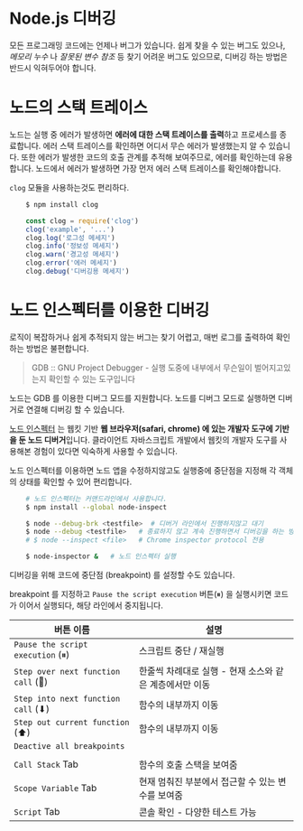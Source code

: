 # Node.js 디버깅

모든 프로그래밍 코드에는 언제나 버그가 있습니다. 쉽게 찾을 수 있는 버그도 있으나, *메모리 누수* 나 *잘못된 변수 참조* 등 찾기 어려운 버그도 있으므로, 디버깅 하는 방법은 반드시 익혀두어야 합니다.

# 노드의 스택 트레이스

노드는 실행 중 에러가 발생하면 **에러에 대한 스택 트레이스를 출력**하고 프로세스를 종료합니다. 에러 스택 트레이스를 확인하면 어디서 무슨 에러가 발생했는지 알 수 있습니다. 또한 에러가 발생한 코드의 호출 관계를 추적해 보여주므로, 에러를 확인하는데 유용합니다. 노드에서 에러가 발생하면 가장 먼저 에러 스택 트레이스를 확인해야합니다.

`clog` 모듈을 사용하는것도 편리하다.

``` bash
    $ npm install clog
```

``` js
    const clog = require('clog')
    clog('example', '...')
    clog.log('로그성 메세지')
    clog.info('정보성 메세지')
    clog.warn('경고성 메세지')
    clog.error('에러 메세지')
    clog.debug('디버깅용 메세지')
```

# 노드 인스펙터를 이용한 디버깅

로직이 복잡하거나 쉽게 추적되지 않는 버그는 찾기 어렵고, 매번 로그를 출력하여 확인하는 방법은 불편합니다.

> GDB :: GNU Project Debugger - 실행 도중에 내부에서 무슨일이 벌어지고있는지 확인할 수 있는 도구입니다

노드는 GDB 를 이용한 디버그 모드를 지원합니다. 노드를 디버그 모드로 실행하면 디버거로 연결해 디버깅 할 수 있습니다.

[노드 인스펙터](https://github.com/nodejs/node-inspect) 는 웹킷 기반 **웹 브라우저(safari, chrome) 에 있는 개발자 도구에 기반을 둔 노드 디버거**입니다. 클라이언트 자바스크립트 개발에서 웹킷의 개발자 도구를 사용해본 경험이 있다면 익숙하게 사용할 수 있습니다.

노드 인스펙터를 이용하면 노드 앱을 수정하지않고도 실행중에 중단점을 지정해 각 객체의 상태를 확인할 수 있어 편리합니다.

``` bash
    # 노드 인스펙터는 커맨드라인에서 사용합니다.
    $ npm install --global node-inspect

    $ node --debug-brk <testfile>  # 디버거 라인에서 진행하지않고 대기
    $ node --debug <testfile>   # 종료하지 않고 계속 진행하면서 디버깅을 하는 방법
    # $ node --inspect <file>   # Chrome inspector protocol 전용

    $ node-inspector &   # 노드 인스펙터 실행
```

디버깅을 위해 코드에 중단점 (breakpoint) 를 설정할 수도 있습니다.

breakpoint 를 지정하고 `Pause the script execution` 버튼(⏸) 을 실행시키면 코드가 이어서 실행되다, 해당 라인에서 중지됩니다.

| 버튼 이름                          | 설명                                                    |
| ---------------------------------- | ------------------------------------------------------- |
| `Pause the script execution` (⏸)   | 스크립트 중단 / 재실행                                  |
| `Step over next function call` (🔂) | 한줄씩 차례대로 실행 - 현재 소스와 같은 계층에서만 이동 |
| `Step into next function call` (⬇) | 함수의 내부까지 이동                                    |
| `Step out current function` (⬆)    | 함수의 내부까지 이동                                    |
| `Deactive all breakpoints`         |                                                         |
|                                    |                                                         |
| `Call Stack` Tab                   | 함수의 호출 스택을 보여줌                               |
| `Scope Variable` Tab               | 현재 멈춰진 부분에서 접근할 수 있는 변수를 보여줌       |
| `Script` Tab                       | 콘솔 확인 - 다양한 테스트 가능                          |
